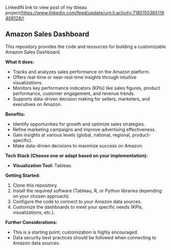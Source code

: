 LinkedIN link to view post of my tbleau project(https://www.linkedin.com/feed/update/urn:li:activity:7185155385119408128/)

## Amazon Sales Dashboard

This repository provides the code and resources for building a customizable Amazon Sales Dashboard. 

**What it does:**

* Tracks and analyzes sales performance on the Amazon platform.
* Offers real-time or near-real-time insights through intuitive visualizations.
* Monitors key performance indicators (KPIs) like sales figures, product performance, customer engagement, and revenue trends.
* Supports data-driven decision making for sellers, marketers, and executives on Amazon.

**Benefits:**

* Identify opportunities for growth and optimize sales strategies.
* Refine marketing campaigns and improve advertising effectiveness.
* Gain insights at various levels (global, national, regional, product-specific).
* Make data-driven decisions to maximize success on Amazon.

**Tech Stack (Choose one or adapt based on your implementation):**

* **Visualization Tool:** Tableau 

**Getting Started:**

1. Clone this repository.
2. Install the required software (Tableau, R, or Python libraries depending on your chosen approach).
3. Configure the code to connect to your Amazon data sources.
4. Customize the dashboards to meet your specific needs (KPIs, visualizations, etc.).

**Further Considerations:**

* This is a starting point; customization is highly encouraged.
* Data security best practices should be followed when connecting to Amazon data sources.

